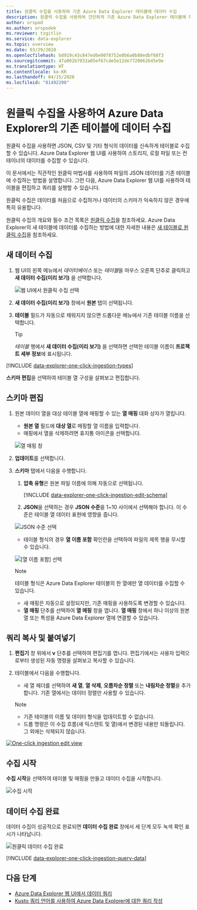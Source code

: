 ```yaml
---
title: 원클릭 수집을 사용하여 기존 Azure Data Explorer 테이블에 데이터 수집
description: 원클릭 수집을 사용하여 간단하게 기존 Azure Data Explorer 테이블에 데이터를 수집(로드)합니다.
author: orspod
ms.author: orspodek
ms.reviewer: tzgitlin
ms.service: data-explorer
ms.topic: overview
ms.date: 03/29/2020
ms.openlocfilehash: bd919c43c847ed6e0078752e0b6a0b88edbf68f3
ms.sourcegitcommit: 47a002b7032a05ef67c4e5e12de7720062645e9e
ms.translationtype: HT
ms.contentlocale: ko-KR
ms.lasthandoff: 04/15/2020
ms.locfileid: "81492298"
---
```

# <a name="use-one-click-ingestion-to-ingest-data-to-an-existing-table-in-azure-data-explorer"></a>원클릭 수집을 사용하여 Azure Data Explorer의 기존 테이블에 데이터 수집

원클릭 수집을 사용하면 JSON, CSV 및 기타 형식의 데이터를 신속하게 테이블로 수집할 수 있습니다. Azure Data Explorer 웹 UI를 사용하여 스토리지, 로컬 파일 또는 컨테이너의 데이터를 수집할 수 있습니다. 

이 문서에서는 직관적인 원클릭 마법사를 사용하여 파일의 JSON 데이터를 기존 테이블에 수집하는 방법을 설명합니다. 그런 다음, Azure Data Explorer 웹 UI를 사용하여 테이블을 편집하고 쿼리를 실행할 수 있습니다.

원클릭 수집은 데이터를 처음으로 수집하거나 데이터의 스키마가 익숙하지 않은 경우에 특히 유용합니다. 

원클릭 수집의 개요와 필수 조건 목록은 [원클릭 수집](ingest-data-one-click.md)을 참조하세요.
Azure Data Explorer의 새 테이블에 데이터를 수집하는 방법에 대한 자세한 내용은 [새 테이블로 원클릭 수집](one-click-ingestion-new-table.md)을 참조하세요.

## <a name="ingest-new-data"></a>새 데이터 수집

1. 웹 UI의 왼쪽 메뉴에서 *데이터베이스* 또는 *테이블*을 마우스 오른쪽 단추로 클릭하고 **새 데이터 수집(미리 보기)** 을 선택합니다.

    ![웹 UI에서 원클릭 수집 선택](media/one-click-ingestion-existing-table/one-click-ingestion-in-webui.png)   
 
1. **새 데이터 수집(미리 보기)** 창에서 **원본** 탭이 선택됩니다.

1. **테이블** 필드가 자동으로 채워지지 않으면 드롭다운 메뉴에서 기존 테이블 이름을 선택합니다.
    > [!TIP]
    > *테이블* 행에서 **새 데이터 수집(미리 보기)** 을 선택하면 선택한 테이블 이름이 **프로젝트 세부 정보**에 표시됩니다.

[!INCLUDE [data-explorer-one-click-ingestion-types](includes/data-explorer-one-click-ingestion-types.md)]
    
**스키마 편집**을 선택하여 테이블 열 구성을 살펴보고 편집합니다.

## <a name="edit-the-schema"></a>스키마 편집

1. 원본 데이터 열을 대상 테이블 열에 매핑할 수 있는 **열 매핑** 대화 상자가 열립니다. 
    * **원본 열** 필드에 **대상 열**로 매핑할 열 이름을 입력합니다.
    * 매핑에서 열을 삭제하려면 휴지통 아이콘을 선택합니다.

    ![열 매핑 창](media/one-click-ingestion-existing-table/map-columns.png)

1. **업데이트**를 선택합니다.
1. **스키마** 탭에서 다음을 수행합니다.
    1. **압축 유형**은 원본 파일 이름에 의해 자동으로 선택됩니다.

        [!INCLUDE [data-explorer-one-click-ingestion-edit-schema](includes/data-explorer-one-click-ingestion-edit-schema.md)]
        
    1. **JSON**을 선택하는 경우 **JSON 수준**을 1~10 사이에서 선택해야 합니다. 이 수준은 테이블 열 데이터 표현에 영향을 줍니다.

    ![JSON 수준 선택](media/one-click-ingestion-existing-table/json-levels.png)

    * 테이블 형식의 경우 **열 이름 포함** 확인란을 선택하여 파일의 제목 행을 무시할 수 있습니다.
        
    ![[열 이름 포함] 선택](media/one-click-ingestion-existing-table/non-json-format.png)

    > [!Note]
    > 테이블 형식은 Azure Data Explorer 테이블의 한 열에만 열 데이터를 수집할 수 있습니다. 

    * 새 매핑은 자동으로 설정되지만, 기존 매핑을 사용하도록 변경할 수 있습니다. 
    * **열 매핑** 단추를 선택하여 **열 매핑** 창을 엽니다. **열 매핑** 창에서 하나 이상의 원본 열 또는 특성을 Azure Data Explorer 열에 연결할 수 있습니다.

## <a name="copy-and-paste-queries"></a>쿼리 복사 및 붙여넣기

1. **편집기** 창 위에서 **v** 단추를 선택하여 편집기를 엽니다. 편집기에서는 사용자 입력으로부터 생성된 자동 명령을 살펴보고 복사할 수 있습니다. 
1. 테이블에서 다음을 수행합니다. 
    * 새 열 헤더를 선택하여 **새 열**, **열 삭제**, **오름차순 정렬** 또는 **내림차순 정렬**을 추가합니다. 기존 열에서는 데이터 정렬만 사용할 수 있습니다.

    > [!Note]
    > * 기존 테이블의 이름 및 데이터 형식을 업데이트할 수 없습니다.
    > * 드롭 명령은 이 수집 흐름(새 익스텐트 및 열)에서 변경된 내용만 되돌립니다. 그 외에는 삭제되지 않습니다.

[![](media/one-click-ingestion-existing-table/edit-view.png "One-click ingestion edit view")](media/one-click-ingestion-existing-table/edit-view.png#lightbox) 

## <a name="start-ingestion"></a>수집 시작

**수집 시작**을 선택하여 테이블 및 매핑을 만들고 데이터 수집을 시작합니다.

![수집 시작](media/one-click-ingestion-existing-table/start-ingestion.png)

## <a name="data-ingestion-completed"></a>데이터 수집 완료

데이터 수집이 성공적으로 완료되면 **데이터 수집 완료** 창에서 세 단계 모두 녹색 확인 표시가 나타납니다.
 
![원클릭 데이터 수집 완료](media/one-click-ingestion-existing-table/one-click-data-ingestion-complete.png)

[!INCLUDE [data-explorer-one-click-ingestion-query-data](includes/data-explorer-one-click-ingestion-query-data.md)]

## <a name="next-steps"></a>다음 단계

* [Azure Data Explorer 웹 UI에서 데이터 쿼리](/azure/data-explorer/web-query-data)
* [Kusto 쿼리 언어를 사용하여 Azure Data Explorer에 대한 쿼리 작성](/azure/data-explorer/write-queries)
